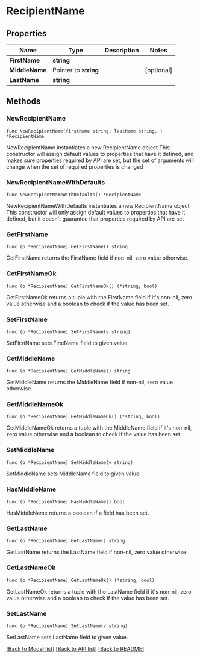 # RecipientName

## Properties

Name | Type | Description | Notes
------------ | ------------- | ------------- | -------------
**FirstName** | **string** |  | 
**MiddleName** | Pointer to **string** |  | [optional] 
**LastName** | **string** |  | 

## Methods

### NewRecipientName

`func NewRecipientName(firstName string, lastName string, ) *RecipientName`

NewRecipientName instantiates a new RecipientName object
This constructor will assign default values to properties that have it defined,
and makes sure properties required by API are set, but the set of arguments
will change when the set of required properties is changed

### NewRecipientNameWithDefaults

`func NewRecipientNameWithDefaults() *RecipientName`

NewRecipientNameWithDefaults instantiates a new RecipientName object
This constructor will only assign default values to properties that have it defined,
but it doesn't guarantee that properties required by API are set

### GetFirstName

`func (o *RecipientName) GetFirstName() string`

GetFirstName returns the FirstName field if non-nil, zero value otherwise.

### GetFirstNameOk

`func (o *RecipientName) GetFirstNameOk() (*string, bool)`

GetFirstNameOk returns a tuple with the FirstName field if it's non-nil, zero value otherwise
and a boolean to check if the value has been set.

### SetFirstName

`func (o *RecipientName) SetFirstName(v string)`

SetFirstName sets FirstName field to given value.


### GetMiddleName

`func (o *RecipientName) GetMiddleName() string`

GetMiddleName returns the MiddleName field if non-nil, zero value otherwise.

### GetMiddleNameOk

`func (o *RecipientName) GetMiddleNameOk() (*string, bool)`

GetMiddleNameOk returns a tuple with the MiddleName field if it's non-nil, zero value otherwise
and a boolean to check if the value has been set.

### SetMiddleName

`func (o *RecipientName) SetMiddleName(v string)`

SetMiddleName sets MiddleName field to given value.

### HasMiddleName

`func (o *RecipientName) HasMiddleName() bool`

HasMiddleName returns a boolean if a field has been set.

### GetLastName

`func (o *RecipientName) GetLastName() string`

GetLastName returns the LastName field if non-nil, zero value otherwise.

### GetLastNameOk

`func (o *RecipientName) GetLastNameOk() (*string, bool)`

GetLastNameOk returns a tuple with the LastName field if it's non-nil, zero value otherwise
and a boolean to check if the value has been set.

### SetLastName

`func (o *RecipientName) SetLastName(v string)`

SetLastName sets LastName field to given value.



[[Back to Model list]](../README.md#documentation-for-models) [[Back to API list]](../README.md#documentation-for-api-endpoints) [[Back to README]](../README.md)


